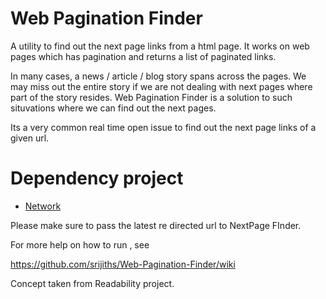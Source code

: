 Web Pagination Finder
=====================

A utility to find out the next page links from a html page. It works on web pages which has pagination and returns
a list of paginated links.

In many cases, a news / article / blog story spans across the pages. We may miss out the entire story if we are not dealing with next pages where part of the story resides. Web Pagination Finder is a solution to such situvations where we can find out the next pages.

Its a very common real time open issue to find out the next page links of a given url. 

Dependency project
==================

* [Network](https://github.com/srijiths/Network)

Please make sure to pass the latest re directed url to NextPage FInder.

For more help on how to run , see

https://github.com/srijiths/Web-Pagination-Finder/wiki

Concept taken from Readability project.
